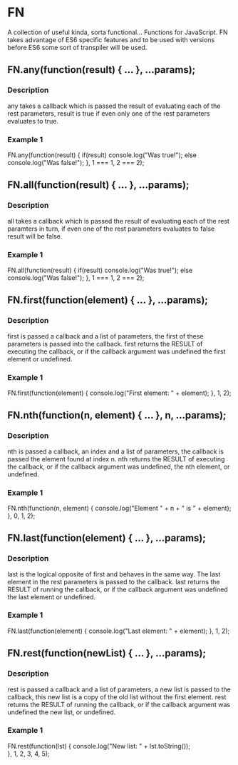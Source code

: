 # FN
A collection of useful kinda, sorta functional... Functions for JavaScript.
FN takes advantage of ES6 specific features and to be used with versions
before ES6 some sort of transpiler will be used.

## FN.any(function(result) { ... }, ...params);

### Description
any takes a callback which is passed the result of evaluating each of the rest parameters, result is true
if even only one of the rest parameters evaluates to true.

### Example 1

  FN.any(function(result) {
    if(result) console.log("Was true!"); 
    else console.log("Was false!");
  }, 1 === 1, 2 === 2);

## FN.all(function(result) { ... }, ...params);


### Description
all takes a callback which is passed the result of evaluating each of the rest paramters in turn,
if even one of the rest parameters evaluates to false result will be false.

### Example 1

  FN.all(function(result) {
    if(result) console.log("Was true!"); 
    else console.log("Was false!");
  }, 1 === 1, 2 === 2);

## FN.first(function(element) { ... }, ...params);

### Description
first is passed a callback and a list of parameters, the first of these parameters is passed into the callback.
first returns the RESULT of executing the callback, or if the callback argument was undefined the first element or undefined.

### Example 1

  FN.first(function(element) {
    console.log("First element: " + element);
  }, 1, 2);


## FN.nth(function(n, element) { ... }, n, ...params);

### Description
nth is passed a callback, an index and a list of parameters, the callback is passed the element found at index n.
nth returns the RESULT of executing the callback, or if the callback argument was undefined, the nth element, or undefined.

### Example 1

  FN.nth(function(n, element) {
    console.log("Element " + n + " is " + element);
  }, 0, 1, 2);

## FN.last(function(element) { ... }, ...params);

### Description
last is the logical opposite of first and behaves in the same way. The last element in the rest parameters is passed
to the callback.
last returns the RESULT of running the callback, or if the callback argument was undefined the last element or undefined.

### Example 1

  FN.last(function(element) {
    console.log("Last element: " + element);
  }, 1, 2);

## FN.rest(function(newList) { ... }, ...params);

### Description
rest is passed a callback and a list of parameters, a new list is passed to the callback, this new list is
a copy of the old list without the first element.
rest returns the RESULT of running the callback, or if the callback argument was undefined the new list, or undefined.

### Example 1

  FN.rest(function(lst) {
    console.log("New list: " + lst.toString());  
  }, 1, 2, 3, 4, 5);
